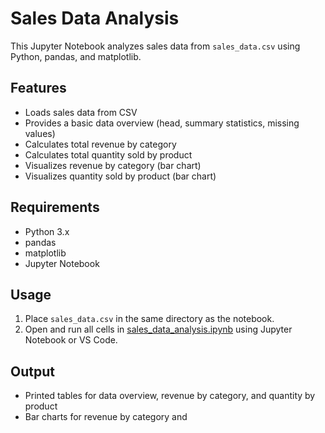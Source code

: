 # Sales Data Analysis

This Jupyter Notebook analyzes sales data from `sales_data.csv` using Python, pandas, and matplotlib.

## Features

- Loads sales data from CSV
- Provides a basic data overview (head, summary statistics, missing values)
- Calculates total revenue by category
- Calculates total quantity sold by product
- Visualizes revenue by category (bar chart)
- Visualizes quantity sold by product (bar chart)

## Requirements

- Python 3.x
- pandas
- matplotlib
- Jupyter Notebook

## Usage

1. Place `sales_data.csv` in the same directory as the notebook.
2. Open and run all cells in [sales_data_analysis.ipynb](DAY-5_TASK/sales_data_analysis.ipynb) using Jupyter Notebook or VS Code.

## Output

- Printed tables for data overview, revenue by category, and quantity by product
- Bar charts for revenue by category and
